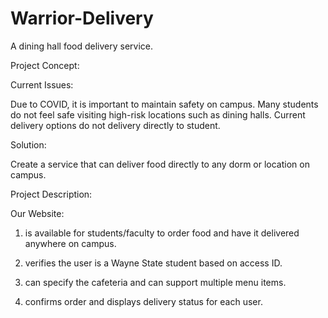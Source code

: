 # Warrior-Delivery
A dining hall food delivery service.

Project Concept:

Current Issues:

Due to COVID, it is important to maintain safety on campus. Many students do not feel safe visiting high-risk locations such as dining halls. 
Current delivery options do not delivery directly to student.

Solution:

Create a service that can deliver food directly to any dorm or location on campus.

Project Description:

Our Website:

1. is available for students/faculty to order food and have it delivered anywhere on campus.

2. verifies the user is a Wayne State student based on access ID.

3. can specify the cafeteria and can support multiple menu items.

4. confirms order and displays delivery status for each user.
